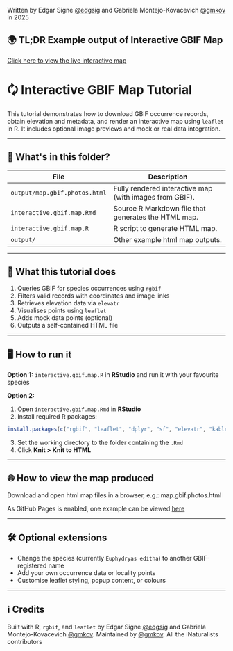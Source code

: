 Written by Edgar Signe [@edgsig](https://github.com/edgsig) and Gabriela Montejo-Kovacevich [@gmkov](https://github.com/gmkov) in 2025

## 🌍 TL;DR Example output of Interactive GBIF Map

[Click here to view the live interactive map](https://gmkov.github.io/mk-lab-public/map.gbif.photos.html)



# 🗘️ Interactive GBIF Map Tutorial

This tutorial demonstrates how to download GBIF occurrence records, obtain elevation and metadata, and render an interactive map using `leaflet` in R. It includes optional image previews and mock or real data integration.

---

## 📂 What's in this folder?

| File | Description |
|------|-------------|
| `output/map.gbif.photos.html` | Fully rendered interactive map (with images from GBIF). |
| `interactive.gbif.map.Rmd` | Source R Markdown file that generates the HTML map. |
| `interactive.gbif.map.R` | R script to generate HTML map. |
| `output/` | Other example html map outputs. |

---

## 🧪 What this tutorial does

1. Queries GBIF for species occurrences using `rgbif`
2. Filters valid records with coordinates and image links
3. Retrieves elevation data via `elevatr`
4. Visualises points using `leaflet`
5. Adds mock data points (optional)
6. Outputs a self-contained HTML file

---

## 🖥️ How to run it

**Option 1:** `interactive.gbif.map.R` in **RStudio** and run it with your favourite species

**Option 2:**
1. Open `interactive.gbif.map.Rmd` in **RStudio**
2. Install required R packages:

```r
install.packages(c("rgbif", "leaflet", "dplyr", "sf", "elevatr", "kableExtra", "htmlwidgets"))
```

3. Set the working directory to the folder containing the `.Rmd`
4. Click **Knit > Knit to HTML**

---

## 🌐 How to view the map produced

Download and open html map files in a browser, e.g.: map.gbif.photos.html

As GitHub Pages is enabled, one example can be viewed [here](https://gmkov.github.io/mk-lab-public/map.gbif.photos.html) 


---

## 🛠️ Optional extensions

- Change the species (currently `Euphydryas editha`) to another GBIF-registered name
- Add your own occurrence data or locality points
- Customise leaflet styling, popup content, or colours

---

## ℹ️ Credits

Built with R, `rgbif`, and `leaflet` by Edgar Signe [@edgsig](https://github.com/edgsig) and Gabriela Montejo-Kovacevich [@gmkov](https://github.com/gmkov). Maintained by [@gmkov](https://github.com/gmkov).
All the iNaturalists contributors
